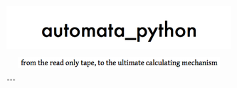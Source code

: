 <p align="center">
<img src = "images/automata-header.png" />
</p>
<p align="center">
<img src = "images/automatasub.png"/>
</p>
---
